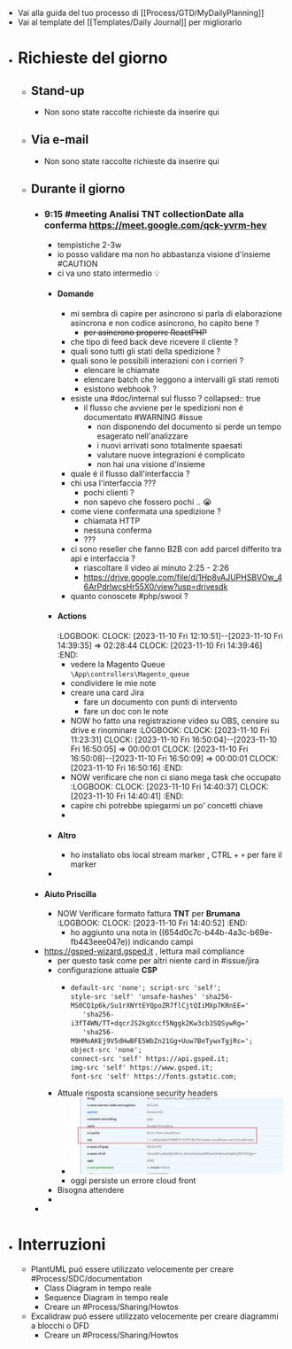 - Vai alla guida del tuo processo di [[Process/GTD/MyDailyPlanning]]
- Vai al template del [[Templates/Daily Journal]] per migliorarlo
- # Richieste del giorno
	- ## Stand-up
		- Non sono state raccolte richieste da inserire qui
	- ## Via e-mail
		- Non sono state raccolte richieste da inserire qui
	- ## Durante il giorno
		- ### 9:15 #meeting Analisi TNT collectionDate alla conferma https://meet.google.com/qck-yvrm-hev
			- tempistiche 2-3w
			- io posso validare ma non ho abbastanza visione d'insieme #CAUTION
			- ci va uno stato intermedio 💡
			- #### Domande
				- mi sembra di capire per asincrono si parla di elaborazione asincrona e non codice asincrono, ho capito bene ?
					- ~~per asincrono proporre ReactPHP~~
				- che tipo di feed back deve ricevere il cliente ?
				- quali sono tutti gli stati della spedizione ?
				- quali sono le possibili interazioni con i corrieri ?
					- elencare le chiamate
					- elencare batch che leggono a intervalli gli stati remoti
					- esistono webhook ?
				- esiste una #doc/internal sul flusso ?
				  collapsed:: true
					- il flusso che avviene per le spedizioni  non é documentato #WARNING #issue
						- non disponendo del documento si perde un tempo esagerato nell'analizzare
						- i nuovi arrivati sono totalmente spaesati
						- valutare nuove integrazioni é complicato
						- non hai una visione d'insieme
				- quale é il flusso dall'interfaccia ?
				- chi usa l'interfaccia ???
					- pochi clienti ?
					- non sapevo che fossero pochi .. 😭
				- come viene confermata una spedizione ?
					- chiamata HTTP
					- nessuna conferma
					- ???
				- ci sono reseller che fanno B2B con add parcel differito tra api e interfaccia ?
					- riascoltare il video al minuto 2:25 - 2:26
					- https://drive.google.com/file/d/1Hp8vAJUPHSBVOw_46ArPdrlwcsHr55X0/view?usp=drivesdk
				- quanto conoscete #php/swool ?
			- #### Actions
			  :LOGBOOK:
			  CLOCK: [2023-11-10 Fri 12:10:51]--[2023-11-10 Fri 14:39:35] =>  02:28:44
			  CLOCK: [2023-11-10 Fri 14:39:46]
			  :END:
				- vedere la Magento Queue `\App\controllers\Magento_queue`
				- condividere le mie note
				- creare una card Jira
					- fare un documento con punti di intervento
					- fare un doc con le note
				- NOW ho fatto una registrazione video su OBS, censire su drive e rinominare
				  :LOGBOOK:
				  CLOCK: [2023-11-10 Fri 11:23:31]
				  CLOCK: [2023-11-10 Fri 16:50:04]--[2023-11-10 Fri 16:50:05] =>  00:00:01
				  CLOCK: [2023-11-10 Fri 16:50:08]--[2023-11-10 Fri 16:50:09] =>  00:00:01
				  CLOCK: [2023-11-10 Fri 16:50:16]
				  :END:
				- NOW verificare che non ci siano mega task che occupato
				  :LOGBOOK:
				  CLOCK: [2023-11-10 Fri 14:40:37]
				  CLOCK: [2023-11-10 Fri 14:40:41]
				  :END:
				- capire chi potrebbe spiegarmi un po' concetti chiave
				-
			- #### Altro
				- ho installato obs local stream marker , CTRL + `+` per fare il marker
			-
		- #### Aiuto Priscilla
			- NOW Verificare formato fattura **TNT** per **Brumana**
			  :LOGBOOK:
			  CLOCK: [2023-11-10 Fri 14:40:52]
			  :END:
				- ho aggiunto una nota in ((654d0c7c-b44b-4a3c-b69e-fb443eee047e)) indicando campi
		- https://gsped-wizard.gsped.it , lettura mail compliance
			- per questo task come per altri niente card in #issue/jira
			- configurazione attuale **CSP**
				- ```
				  default-src 'none'; script-src 'self'; 
				  style-src 'self' 'unsafe-hashes' 'sha256-MS0CQ1p6k/Su1rXNYtEYQpoZR7flCjtQIiMXp7KRnEE=' 
				     'sha256-i3fT4WN/TT+dqcrJS2kgXccf5Nggk2Kw3cb3SQSywRg=' 
				     'sha256-M9HMoAKEj9V5dHwBFE5WbZn21Gg+Uuw7BeTywxTgjRc='; 
				  object-src 'none'; 
				  connect-src 'self' https://api.gsped.it; 
				  img-src 'self' https://www.gsped.it; 
				  font-src 'self' https://fonts.gstatic.com;
				  ```
			- Attuale risposta scansione security headers
				- ![image.png](../assets/image_1699633467069_0.png)
				- oggi persiste un errore cloud front
			- Bisogna attendere
			-
		-
- # Interruzioni
	- PlantUML puó essere utilizzato velocemente per creare #Process/SDC/documentation
		- Class Diagram in tempo reale
		- Sequence Diagram in tempo reale
		- Creare un #Process/Sharing/Howtos
	- Excalidraw puó essere utilizzato velocemente per creare diagrammi a blocchi o DFD
		- Creare un #Process/Sharing/Howtos